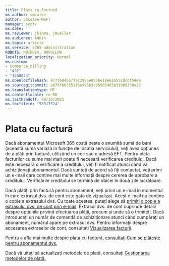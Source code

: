 ```yaml
---
title: Plata cu factură
ms.author: cmcatee
author: cmcatee-MSFT
manager: scotv
ms.date: ''
ms.reviewer: jkinma, jmueller
ms.audience: Admin
ms.topic: article
ms.service: o365-administration
ROBOTS: NOINDEX, NOFOLLOW
localization_priority: Normal
ms.custom:
- commerce_billing
- "492"
- "1500024"
ms.openlocfilehash: 4773604b6779c2995e055be18e616552dcdf54ea
ms.sourcegitcommit: ab75f66355116e995b3cb5505465b31989339e28
ms.translationtype: MT
ms.contentlocale: ro-RO
ms.lasthandoff: 08/13/2021
ms.locfileid: "58317524"
---
```

# <a name="pay-by-invoice"></a>Plata cu factură

Dacă abonamentul Microsoft 365 costă peste o anumită sumă de bani (această sumă variază în funcție de locația serviciului), veți avea opțiunea de a plăti prin factură, utilizând un cec sau o adresă EFT. Pentru plata facturilor cu sume mai mari poate fi necesară verificarea creditului. Dacă este necesară o verificare a creditului, veți fi notificat atunci când vă achiziționați abonamentul. Dacă sunteți de acord să fiți contactat, veți primi un e-mail care conține mai multe informații despre cererea de aprobare a creditului. Verificările creditului se termină de obicei în două zile lucrătoare.

Dacă plătiți prin factură pentru abonament, veți primi un e-mail în momentul în care extrasul dvs. de cont este gata de vizualizat. Acest e-mail nu conține o copie a extrasului dvs. Cu toate acestea, puteți alege să [primiți o copie a extrasului dvs. de cont prin e-mail](https://docs.microsoft.com/microsoft-365/commerce/billing-and-payments/view-your-bill-or-invoice.md#receive-a-copy-of-your-billing-statement-in-email). Extrasul dvs. de cont cuprinde detalii despre opțiunile privind efectuarea plății, precum și unde să o trimiteți. Dacă introduceți un număr de comandă de achiziționare atunci când cumpărați un abonament, numărul apare pe extrasul dvs. Pentru informații despre accesarea extraselor de cont, consultați [Vizualizarea facturii](https://docs.microsoft.com/microsoft-365/commerce/billing-and-payments/view-your-bill-or-invoice).

Pentru a afla mai multe despre plata cu factură, [consultați Cum se plătește pentru abonamentul dvs.](https://docs.microsoft.com/microsoft-365/commerce/billing-and-payments/pay-for-your-subscription)

Dacă vă uitați să actualizați metodele de plată, consultați [Gestionarea metodelor de plată.](https://docs.microsoft.com/microsoft-365/commerce/billing-and-payments/manage-payment-methods)